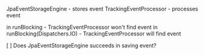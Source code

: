 JpaEventStorageEngine - stores event
TrackingEventProcessor - processes event

in runBlocking - TrackingEventProcessor won't find event
in runBlocking(Dispatchers.IO) - TrackingEventProcessor will find event

[ ] Does JpaEventStorageEngine succeeds in saving event?